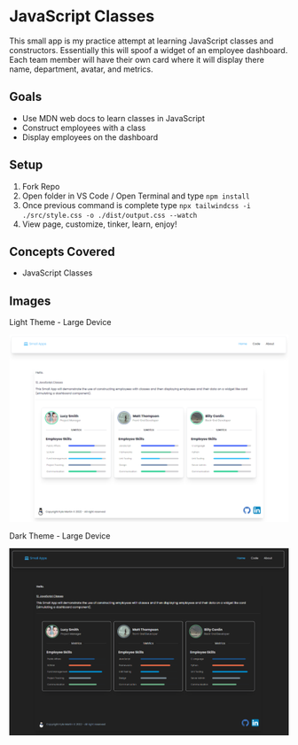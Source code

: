 # JavaScript Classes

This small app is my practice attempt at learning JavaScript classes and constructors. Essentially this will spoof a widget of an employee dashboard. Each team member will have their own card where it will display there name, department, avatar, and metrics.

## Goals

- Use MDN web docs to learn classes in JavaScript
- Construct employees with a class
- Display employees on the dashboard

## Setup

1. Fork Repo
2. Open folder in VS Code / Open Terminal and type `npm install`
3. Once previous command is complete type `npx tailwindcss -i ./src/style.css -o ./dist/output.css --watch`
4. View page, customize, tinker, learn, enjoy!

## Concepts Covered

- JavaScript Classes

## Images

Light Theme - Large Device

![Alt text](https://raw.githubusercontent.com/Thesnowmanndev/Random-Small-Web-Apps/JS-Classes/12.%20JS-Classes/src/images/Completed/light-large.png "Light Theme - Large Device")

Dark Theme - Large Device

![Alt text](https://raw.githubusercontent.com/Thesnowmanndev/Random-Small-Web-Apps/JS-Classes/12.%20JS-Classes/src/images/Completed/dark-large.png "Dark Theme - Large Device")
